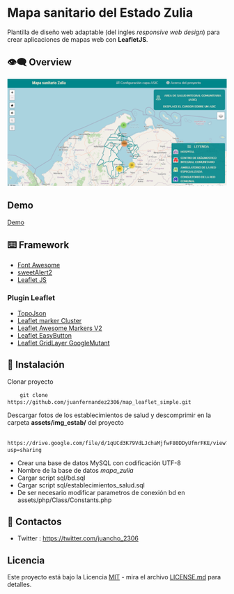# Mapa sanitario del Estado Zulia
Plantilla  de diseño web adaptable  (del ingles _responsive web design_) 
para crear aplicaciones de mapas web con __LeafletJS__.

## :eye_speech_bubble: Overview

![Img overview project](assets/img/overview.gif)

## Demo

[Demo](http://jfcoordenadas.xyz/mapa_zulia/)

## :keyboard: Framework
- [Font Awesome](https://fontawesome.com/)
- [sweetAlert2](https://sweetalert2.github.io/)
- [Leaflet JS](https://leafletjs.com/)

### Plugin Leaflet

- [TopoJson](http://bl.ocks.org/hpfast/2fb8de57c356d8c45ce511189eec5d6a)
- [Leaflet marker Cluster](https://github.com/Leaflet/Leaflet.markercluster)
- [Leaflet Awesome Markers V2](https://github.com/lennardv2/Leaflet.awesome-markers)
- [Leaflet EasyButton](https://github.com/CliffCloud/Leaflet.EasyButton)
- [Leaflet GridLayer GoogleMutant](https://gitlab.com/IvanSanchez/Leaflet.GridLayer.GoogleMutant/tree/master)


## :rocket: Instalación
Clonar proyecto
```
	git clone https://github.com/juanfernandez2306/map_leaflet_simple.git
```
Descargar fotos de los establecimientos de salud y descomprimir en la carpeta __assets/img_estab/__ del proyecto
```
	https://drive.google.com/file/d/1qUCd3K79VdLJchaMjfwF80DDyUfmrFKE/view?usp=sharing
```
- Crear una base de datos MySQL con codificación UTF-8
- Nombre de la base de datos _mapa_zulia_
- Cargar script sql/bd.sql
- Cargar script sql/establecimientos_salud.sql
- De ser necesario modificar parametros de conexión bd en assets/php/Class/Constants.php

## :bust_in_silhouette: Contactos
- Twitter : https://twitter.com/juancho_2306

## Licencia
Este proyecto está bajo la Licencia [MIT](/LICENSE) - mira el archivo [LICENSE.md](LICENSE.md) para detalles.